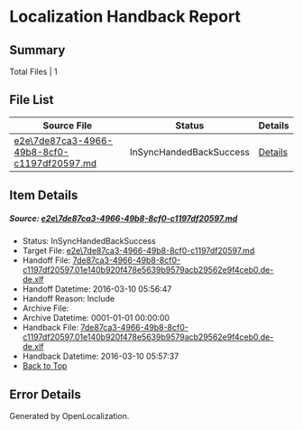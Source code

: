 # <a name='report-top'></a> Localization Handback Report

## Summary
 Total Files | 1

## File List
 Source File | Status | Details 
 ----------- | ------ | ------- 
 [e2e\7de87ca3-4966-49b8-8cf0-c1197df20597.md](https://github.com/OpenLocalizationTest/oltest/blob/efb15430d836f4cc856811f6796018cc2ae1d0e5/e2e/7de87ca3-4966-49b8-8cf0-c1197df20597.md) | InSyncHandedBackSuccess | [Details](#6565ecac99a2f21d79633486b56bdb368868a9e41)

## Item Details
##### <a name='6565ecac99a2f21d79633486b56bdb368868a9e41'></a> Source: [e2e\7de87ca3-4966-49b8-8cf0-c1197df20597.md](https://github.com/OpenLocalizationTest/oltest/blob/efb15430d836f4cc856811f6796018cc2ae1d0e5/e2e/7de87ca3-4966-49b8-8cf0-c1197df20597.md)
* Status: InSyncHandedBackSuccess
* Target File: [e2e\7de87ca3-4966-49b8-8cf0-c1197df20597.md](https://github.com/OpenLocalizationTestOrg/oltest.de-de/blob/d1417e0f69e3d0a2c47a43a40b5795e3cdcf381b/e2e/7de87ca3-4966-49b8-8cf0-c1197df20597.md)
* Handoff File: [7de87ca3-4966-49b8-8cf0-c1197df20597.01e140b920f478e5639b9579acb29562e9f4ceb0.de-de.xlf](https://github.com/OpenLocalizationTestOrg/olhandoff/blob/a8918e3db6871511f0f2679a16af87c18c26bc5c/ol-handoff/OpenLocalizationTestOrg/oltest.de-de/xinjiang/ht/7de87ca3-4966-49b8-8cf0-c1197df20597.01e140b920f478e5639b9579acb29562e9f4ceb0.de-de.xlf)
* Handoff Datetime: 2016-03-10 05:56:47
* Handoff Reason: Include
* Archive File: 
* Archive Datetime: 0001-01-01 00:00:00
* Handback File: [7de87ca3-4966-49b8-8cf0-c1197df20597.01e140b920f478e5639b9579acb29562e9f4ceb0.de-de.xlf](https://github.com/OpenLocalizationTestOrg/olhandback/blob/299a474dbf53662452e6fe436052fc753863c93e/ol-handback/OpenLocalizationTestOrg/oltest.de-de/xinjiang/ht/7de87ca3-4966-49b8-8cf0-c1197df20597.01e140b920f478e5639b9579acb29562e9f4ceb0.de-de.xlf)
* Handback Datetime: 2016-03-10 05:57:37
* [Back to Top](#report-top)


## Error Details

Generated by OpenLocalization.
